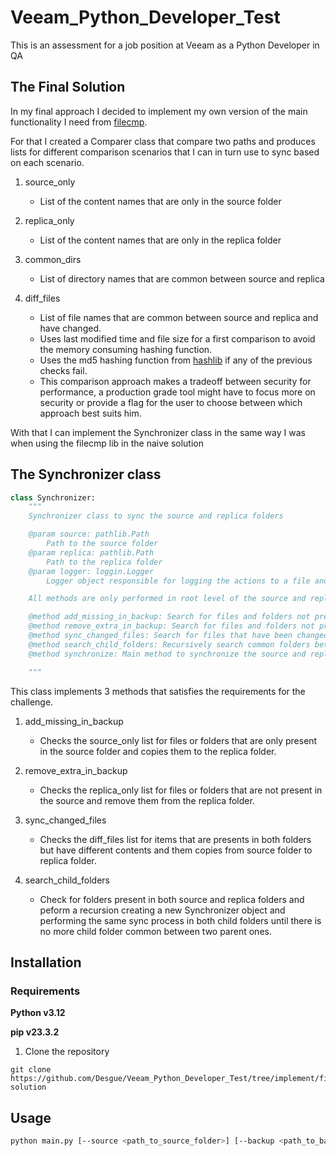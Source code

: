 # Veeam_Python_Developer_Test
This is an assessment for a job position at Veeam as a Python Developer in QA

## The Final Solution
In my final approach I decided to implement my own version of the main functionality I need from [filecmp](https://docs.python.org/3/library/filecmp.html).  

For that I created a Comparer class that compare two paths and produces lists for different comparison scenarios that I can in turn use to sync based on each scenario.

1. source_only
    - List of the content names that are only in the source folder

2.  replica_only
    - List of the content names that are only in the replica folder

3. common_dirs
    - List of directory names that are common between source and replica

4. diff_files
    - List of file names that are common between source and replica and have changed.
    - Uses last modified time and file size for a first comparison to avoid the memory consuming hashing function.
    - Uses the md5 hashing function from [hashlib](https://docs.python.org/3/library/hashlib.html) if any of the previous checks fail.
    - This comparison approach makes a tradeoff between security for performance, a production grade tool might have to focus more on security or provide a flag for the user to choose between which approach best suits him.
    
With that I can implement the Synchronizer class in the same way I was when using the filecmp lib in the naive solution



## The Synchronizer class
```Python
class Synchronizer:
    """
    Synchronizer class to sync the source and replica folders

    @param source: pathlib.Path 
        Path to the source folder
    @param replica: pathlib.Path 
        Path to the replica folder
    @param logger: loggin.Logger 
        Logger object responsible for logging the actions to a file and to stdout

    All methods are only performed in root level of the source and replica folders, thats why there is a recursive call to the synchronize method in the search_child_folders method.

    @method add_missing_in_backup: Search for files and folders not present in backup but present in source and copy it to backup
    @method remove_extra_in_backup: Search for files and folders not present in source but present in backup and remove it from backup 
    @method sync_changed_files: Search for files that have been changed and sync it to backup
    @method search_child_folders: Recursively search common folders between source and backup
    @method synchronize: Main method to synchronize the source and replica folders

    """
```
This class implements 3 methods that satisfies the requirements for the challenge.

1. add_missing_in_backup
    - Checks the source_only list for files or folders that are only present in the source folder and copies them to the replica folder.

2. remove_extra_in_backup
    - Checks the replica_only list for files or folders that are not present in the source and remove them from the replica folder.

3. sync_changed_files
    - Checks the diff_files list for items that are presents in both folders but have different contents and them copies from source folder to replica folder.

4. search_child_folders
    - Check for folders present in both source and replica folders and peform a recursion creating a new Synchronizer object and performing the same sync process in both child folders until there is no more child folder common between two parent ones.
   
## Installation
### Requirements

**Python v3.12**

**pip v23.3.2**

1. Clone the repository

```
git clone https://github.com/Desgue/Veeam_Python_Developer_Test/tree/implement/final-solution
```

## Usage

```bash
python main.py [--source <path_to_source_folder>] [--backup <path_to_backup_folder>] [--log <path_to_log_file>] [--interval <interval_number_in_seconds>]
 ```

